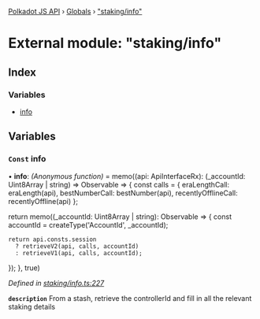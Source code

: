 [Polkadot JS API](../README.md) › [Globals](../globals.md) › ["staking/info"](_staking_info_.md)

# External module: "staking/info"

## Index

### Variables

* [info](_staking_info_.md#const-info)

## Variables

### `Const` info

• **info**: *(Anonymous function)* =  memo((api: ApiInterfaceRx): (_accountId: Uint8Array | string) => Observable<DerivedStaking> => {
  const calls = {
    eraLengthCall: eraLength(api),
    bestNumberCall: bestNumber(api),
    recentlyOfflineCall: recentlyOffline(api)
  };

  return memo((_accountId: Uint8Array | string): Observable<DerivedStaking> => {
    const accountId = createType('AccountId', _accountId);

    return api.consts.session
      ? retrieveV2(api, calls, accountId)
      : retrieveV1(api, calls, accountId);
  });
}, true)

*Defined in [staking/info.ts:227](https://github.com/polkadot-js/api/blob/7cc961f789/packages/api-derive/src/staking/info.ts#L227)*

**`description`** From a stash, retrieve the controllerId and fill in all the relevant staking details
